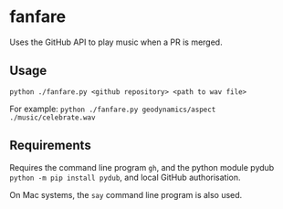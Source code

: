 # fanfare
Uses the GitHub API to play music when a PR is merged.

## Usage
`python ./fanfare.py <github repository> <path to wav file>`

For example:
`python ./fanfare.py geodynamics/aspect ./music/celebrate.wav`

## Requirements
Requires the command line program `gh`, and the python module pydub
`python -m pip install pydub`, and local GitHub authorisation.

On Mac systems, the `say` command line program is also used.